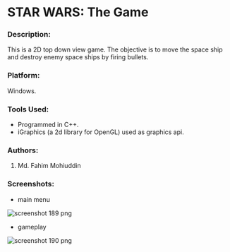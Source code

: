# STAR WARS: The Game

### Description:
This is a 2D top down view game. The objective is to move the space ship and destroy enemy space ships by firing bullets. 

### Platform:
Windows.

### Tools Used:
* Programmed in C++.
* iGraphics (a 2d library for OpenGL) used as graphics api.

### Authors:
1. Md. Fahim Mohiuddin

### Screenshots:

* main menu

![screenshot 189 png](https://cloud.githubusercontent.com/assets/6927836/25068766/521479d4-2290-11e7-8947-4c91aa5a3943.jpg)

* gameplay

![screenshot 190 png](https://cloud.githubusercontent.com/assets/6927836/25068805/877f2c4a-2290-11e7-88ba-936e298eac2b.jpg)

